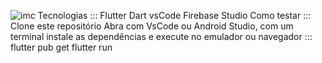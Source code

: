 ![imc](https://github.com/user-attachments/assets/e02f46d4-c0cc-4ba3-b312-ca85d44e5e96)
Tecnologias ::: 
Flutter
Dart
vsCode
Firebase Studio
Como testar ::: 
Clone este repositório
Abra com VsCode ou Android Studio, com um terminal instale as dependências e execute no emulador ou navegador ::: 
flutter pub get
flutter run
